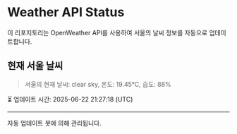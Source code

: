 
# Weather API Status

이 리포지토리는 OpenWeather API를 사용하여 서울의 날씨 정보를 자동으로 업데이트합니다.

## 현재 서울 날씨
> 서울의 현재 날씨: clear sky, 온도: 19.45°C, 습도: 88%

⏳ 업데이트 시간: 2025-06-22 21:27:18 (UTC)

---
자동 업데이트 봇에 의해 관리됩니다.
